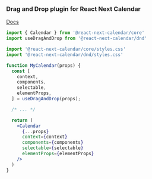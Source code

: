 ### Drag and Drop plugin for React Next Calendar

[Docs](https://newsiberian.github.io/react-next-calendar/?path=/story/dnd-basic-usage--basic-usage)

```jsx
import { Calendar } from '@react-next-calendar/core'
import useDragAndDrop from '@react-next-calendar/dnd'

import '@react-next-calendar/core/styles.css'
import '@react-next-calendar/dnd/styles.css'

function MyCalendar(props) {
  const [
    context,
    components,
    selectable,
    elementProps,
  ] = useDragAndDrop(props);

  /* ... */

  return (
    <Calendar
      {...props} 
      context={context}
      components={components}
      selectable={selectable}
      elementProps={elementProps}
    />
  )
}
```
